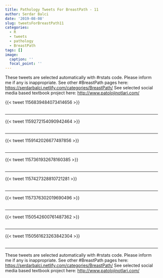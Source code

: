 ```yaml
---
title: Pathology Tweets For BreastPath - 11
author: Serdar Balci
date: '2019-08-08'
slug: tweetsForBreastPath11
categories:
  - R
  - tweets
  - pathology
  - BreastPath
tags: []
image:
  caption: ''
  focal_point: ''
---
```



These tweets are selected automatically with #rstats code. Please inform me if any is inappropriate.
See other #BreastPath pages here: https://serdarbalci.netlify.com/categories/BreastPath/ 
See selected social media based textbook project here: http://www.patolojinotlari.com/

{{< tweet 1156839484073414656 >}}
<br>
<br>
<hr>
{{< tweet 1159272154090942464 >}}
<br>
<br>
<hr>
{{< tweet 1159142026677497856 >}}
<br>
<br>
<hr>
{{< tweet 1157361932678160385 >}}
<br>
<br>
<hr>
{{< tweet 1157427328810721281 >}}
<br>
<br>
<hr>
{{< tweet 1157376302019690496 >}}
<br>
<br>
<hr>
{{< tweet 1150542600761487362 >}}
<br>
<br>
<hr>
{{< tweet 1150561623263842304 >}}
<br>
<br>
<hr>


These tweets are selected automatically with #rstats code. Please inform me if any is inappropriate.
See other #BreastPath pages here: https://serdarbalci.netlify.com/categories/BreastPath/ 
See selected social media based textbook project here: http://www.patolojinotlari.com/
